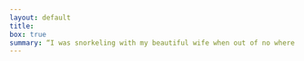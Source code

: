 ```yaml
---
layout: default
title:
box: true
summary: “I was snorkeling with my beautiful wife when out of no where a dolphin viciously assaulted her vagina with its nose. Luckily, I had my trusty musket to disable the dolphin before serious harm was done. This aggression will not stand, man” <br><b>Benjamin Franklin (1779)</b>
---
```

